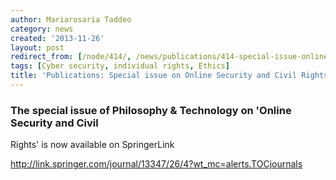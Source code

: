 ```yaml
---
author: Mariarosaria Taddeo
category: news
created: '2013-11-26'
layout: post
redirect_from: [/node/414/, /news/publications/414-special-issue-online-security-and-civil-rights/]
tags: [Cyber security, individual rights, Ethics]
title: 'Publications: Special issue on Online Security and Civil Rights'
---
```

### The special issue of Philosophy & Technology on 'Online Security and Civil
Rights'  is now available on SpringerLink

http://link.springer.com/journal/13347/26/4?wt_mc=alerts.TOCjournals

